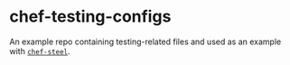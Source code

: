 # chef-testing-configs
An example repo containing testing-related files and used as an example with
[`chef-steel`](https://github.com/RyanFrantz/chef-steel).
